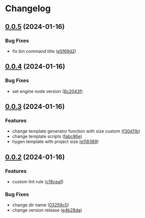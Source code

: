 # Changelog

## [0.0.5](https://github.com/tosaken1116/next-template-cli/compare/create-template-next-v0.0.4...create-template-next-v0.0.5) (2024-01-16)


### Bug Fixes

* fix bin command title ([e5f69d2](https://github.com/tosaken1116/next-template-cli/commit/e5f69d2896f156590a94660469a58e1d52711ca7))

## [0.0.4](https://github.com/tosaken1116/next-template-cli/compare/create-template-next-v0.0.3...create-template-next-v0.0.4) (2024-01-16)


### Bug Fixes

* set engine node version ([8c2043f](https://github.com/tosaken1116/next-template-cli/commit/8c2043f4cfe04837aa09f71484f63206884b8817))

## [0.0.3](https://github.com/tosaken1116/next-template-cli/compare/create-template-next-v0.0.2...create-template-next-v0.0.3) (2024-01-16)


### Features

* change template generator function with size custom ([f30d11b](https://github.com/tosaken1116/next-template-cli/commit/f30d11ba3a71b5c0e16fef97dff509f98c7d8897))
* change template scripts ([fabc86e](https://github.com/tosaken1116/next-template-cli/commit/fabc86eb2b52af5b9b02b16a1365d3f7491d25f7))
* hygen template with project size ([e118389](https://github.com/tosaken1116/next-template-cli/commit/e1183899929d198bb4d407f0d287026bad7d7f20))

## [0.0.2](https://github.com/tosaken1116/next-template-cli/compare/create-template-next-v0.0.1...create-template-next-v0.0.2) (2024-01-16)


### Features

* custom lint rule ([c18cea1](https://github.com/tosaken1116/next-template-cli/commit/c18cea16ba25d0d8d10ea8e377ee63f6055e2021))


### Bug Fixes

* change dir name ([03259c0](https://github.com/tosaken1116/next-template-cli/commit/03259c023863e0e66536bfc222cc85dd7a8a2bed))
* change version release ([e4b28da](https://github.com/tosaken1116/next-template-cli/commit/e4b28da593b7b7e76291818ada12750c54d7313b))
